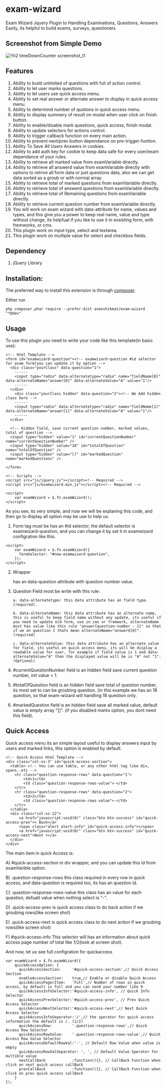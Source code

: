 # exam-wizard
Exam Wizard Jquery Plugin to Handling Examinations, Questions, Answers Easily, its helpful to build exams,  surveys, questioners 

## Screenshot from Simple Demo

![Yii2 timeDownCounter screenshot_t1](http://2nees.com/github/examWizard/examwizard.png)

## Features

1. Ability to build unlimited of questions with full of action control.
2. Ability to let user marks questions.
3. Ability to let users use quick access menu.
4. Ability to set real answer or alternate answer to display in quick access menu.
5. Ability to determind number of qustions in quick access menu.
6. Ability to display summery of result on modal when user click on finish button.
7. Ability to enable/disable mark questions, quick access, finish modal.
8. Ability to update selectors for actions control.
9. Ability to trigger callback function on every main action.
10. Ability to prevent next/prev button dependance on pre-trigger-funtion.
11. Ability To Save All Users Answers in cookies.
12. Ability to add auth key for cookie to keep data safe for every user/exam dependance of your rules.
13. Ability to retrieve all marked value from examVariable directly.
14. Ability to retrieve all answerd value from examVariable directly with options to retrive all form data or just questions data, also we can get data sorted as a groub or with normal array.
15. Ability to retrieve total of marked questions from examVariable directly.
16. Ability to retrieve total of answerd questions from examVariable directly.
17. Ability to retrieve total of Remaining questions from examVariable directly.
18. Ability to retrieve current question number from examVariable directly.
19. You will work on exam wizard with data-attribute for name, values and types, and this give you a power to keep real name, value and type without change, its helpfual if you like to use it in exsisting form, with fremworks, or cms.
20. This plugin work on input type, select and textarea.
21. This plugin work on multiple value for select and checkbox fields.

## Dependency
1. jQuery Library

## Installation:
The preferred way to install this extension is through [composer](https://getcomposer.org/).

Either run

`php composer.phar require --prefer-dist aneeshikmat/exam-wizard "*@dev"`

## Usage
To use this plugin you need to write your code like this template(in basic use):

```
<!-- Html Template -->
<form id="examwizard-question"><!-- examwizard-question #id selector for exam form(you can update it by option -->
  <div class="yourClass" data-question="1">
    ------
    <input type="radio" data-alternatetype="radio" name="fieldName[0]" data-alternateName="answer[0]" data-alternateValue="A" value="1"/>
    ------
  </div>
    <div class="yourClass hidden" data-question="2"><!-- We Add hidden class here -->
    ------
    <input type="radio" data-alternatetype="radio" name="fieldName[1]" data-alternateName="answer[1]" data-alternateValue="A" value="1"/>
    ------
  </div>
  
  <!-- Hidden field, save current question number, marked values, total of question -->
  <input type="hidden" value="1" id="currentQuestionNumber" name="currentQuestionNumber" />
  <input type="hidden" value="18" id="totalOfQuestion" name="totalOfQuestion" />
  <input type="hidden" value="[]" id="markedQuestion" name="markedQuestions" />

</form>

<!-- Scripts -->
<script src="js/jquery.js"></script><!-- Required -->
<script src="js/examwizard.min.js"></script><!-- Required -->

<script>
    var examWizard = $.fn.examWizard();
</script>
```

As you see, its very simple, and now we will be explaning this code, and then go to display all option may be use to help us.
1) Form tag must be has an #id selector, the default selector is examwizard-question, and you can change it by set it in examwizard configration like this: 
```
<script>
    var examWizard = $.fn.examWizard({
      formSelector: "#new-examwizard-question",
    });
</script>
```
2) Wrapper <div> has an data-question attribute with question number value.
3) Question Field most be write with this rule:
  
       a. data-alternatetype: this data attribute has an field type.(required).
  
       b. data-alternateName: this data attribute has an alternate name, this is useful to keep field name without any update, its useful if you need to update old form, use in cms or fremwork, alternateName most has value like this rule "answer[question-number - 1]" so that if we on question 1 thats mean alternateName="answerd[0]".(required)
  
       c. data-alternateValue: this data attribute has an alternate value for field, its useful on quick access menu, its will be display a readable value for user, for example if field value is 1 and data-alternateValue="A" then the displayed value will be is "A" not "1".(Optional)
  
4) #currentQuestionNumber field is an hidden field save current question number, init value = 1.
5) #totalOfQuestion field is an hidden field save total of question number, its most set to can be groubing question. (in this example we has an 18 question, so that exam-wizard will handling 18 question only.
6) #markedQuestion field is an hidden field save all marked value, default value is empty array "[]". (if you disabled marks option, you dont need this field).
  
## Quick Access
Quick access menu its an simple layout useful to display answers input by users and marked links, this option is enabled by default.
```
<!-- Quick Access Html Template -->
<div class="col-xs-3" id="quick-access-section">
  <table> <!-- You can use table, or any other html tag like div, spans..etc -->
    <tr class="question-response-rows" data-question="1">
        <td>1</td>
        <td class="question-response-rows-value">-</td>
    </tr>
    <tr class="question-response-rows" data-question="2">
        <td>2</td>
        <td class="question-response-rows-value">-</td>
    </tr>
  </table>
  <div class="col-xs-12">
      <a href="javascript:void(0)" class="btn btn-success" id="quick-access-prev">< Back</a>
      <span class="alert alert-info" id="quick-access-info"></span>
      <a href="javascript:void(0)" class="btn btn-success" id="quick-access-next">Next ></a>
  </div>
</div>
```

The main item in quick Access is:

A) #quick-access-section in div wrapper, and you can update this id from examVarible option.

B) .question-response-rows this class required in every row in quick access, and data-question is required too, its has an question id.

C) .question-response-rows-value this class has an value for each question, defualt value when nothing select is "-".

D) .quick-access-prev is quick access class to do back action if we groubing rows(like screen shot)

E) .quick-access-next is quick access class to do next action if we groubing rows(like screen shot)

F) #quick-access-info This selector will has an information about quick access page number of total like 1/2(look at screen shot).


And now, let us see full configration for quickaccess
```
var examWizard = $.fn.examWizard({
    quickAccessOption: {
      quickAccessSection:     '#quick-access-section',// Quick Access Section
      enableAccessSection:    true,// Enable or disable Quick Access
      quickAccessPagerItem:   'Full',// Number of rows in quick access, by default is full and you can send your number like 9
      quickAccessInfoSelector:'#quick-access-info', // Quick Info Selector 
      quickAccessPrevSelector:'#quick-access-prev', // Prev Quick Access Selector
      quickAccessNextSelector:'#quick-access-next',// Next Quick Access Selector
      quickAccessInfoSeperator:'/',// the sperator for quick access information the default is /. (1/2)
      quickAccessRow:         '.question-response-rows',// Quick Access Row Selector
      quickAccessRowValue:    '.question-response-rows-value',// Quick Access Row Value Selector
      quickAccessDefaultRowVal:'-', // Default Row Value when value is empty
      quickAccessRowValSeparator: ', ', // Default Value Sperator for multible value
      nextCallBack            :function(){}, // CallBack Function when click on next quick access callBack
      prevCallBack            :function(){}, // CallBack Function when click on prev quick access callBack
    }
});
```
